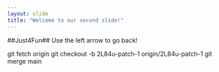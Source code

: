 ```yaml
---
layout: slide
title: "Welcome to our second slide!"
---
```

##Just4Fun##
Use the left arrow to go back!

git fetch origin
git checkout -b 2L84u-patch-1 origin/2L84u-patch-1
git merge main
